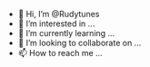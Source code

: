 - 👋 Hi, I’m @Rudytunes
- 👀 I’m interested in ...
- 🌱 I’m currently learning ...
- 💞️ I’m looking to collaborate on ...
- 📫 How to reach me ...

<!---
Rudytunes/Rudytunes is a ✨ special ✨ repository because its `README.md` (this file) appears on your GitHub profile.
You can click the Preview link to take a look at your changes.
--->
